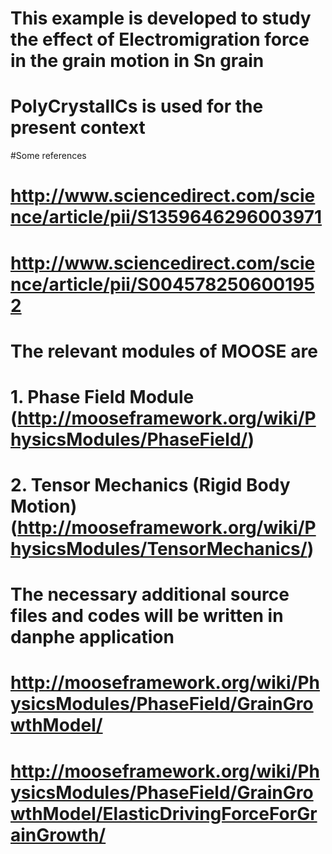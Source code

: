 # This example is developed to study the effect of Electromigration force in the grain motion in Sn grain
# PolyCrystalICs is used for the present context
#Some references
# http://www.sciencedirect.com/science/article/pii/S1359646296003971
# http://www.sciencedirect.com/science/article/pii/S0045782506001952
# The relevant modules of MOOSE are
# 1. Phase Field Module (http://mooseframework.org/wiki/PhysicsModules/PhaseField/)
# 2. Tensor Mechanics (Rigid Body Motion) (http://mooseframework.org/wiki/PhysicsModules/TensorMechanics/)
# The necessary additional source files and codes will be written in danphe application
# http://mooseframework.org/wiki/PhysicsModules/PhaseField/GrainGrowthModel/
# http://mooseframework.org/wiki/PhysicsModules/PhaseField/GrainGrowthModel/ElasticDrivingForceForGrainGrowth/
